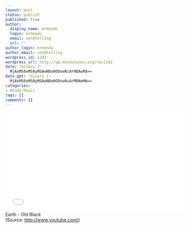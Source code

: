```yaml
---
layout: post
status: publish
published: true
author:
  display_name: mrmondo
  login: mrmondo
  email: not@telling
  url: ''
author_login: mrmondo
author_email: not@telling
wordpress_id: 1242
wordpress_url: http://wp.mondotunes.org/?p=1242
date: !binary |-
  MjAxMS0xMS0yMSAwNDo0ODowNiArMDAwMA==
date_gmt: !binary |-
  MjAxMS0xMS0yMSAwNDo0ODowNiArMDAwMA==
categories:
- Mondo Music
tags: []
comments: []
---
```

<iframe width="560" height="315" src="//www.youtube.com/embed/Lb-3eBlv_qE" frameborder="0"> </iframe>
Earth - Old Black
<div class="attribution">(<span>Source:</span> <a href="http://www.youtube.com/">http://www.youtube.com/</a>)</div>
